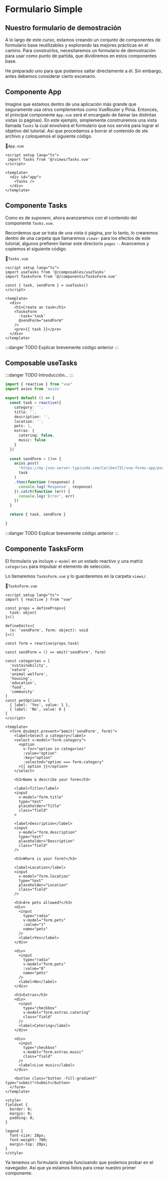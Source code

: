 # Formulario Simple

## Nuestro formulario de demostración

A lo largo de este curso, estamos creando un conjunto de componentes de formulario base reutilizables y explorando las mejores prácticas en el camino. Para construirlos, necesitaremos un formulario de demostración para usar como punto de partida, que dividiremos en estos componentes base. 

He preparado uno para que podamos saltar directamente a él. Sin embargo, antes debemos considerar cierto escenario.

## Componente App

Imagine que estamos dentro de una aplicación más grande que seguramente usa otros complementos como VueRouter y Pinia. Entonces, el principal componente `App.vue` será el encargado de llamar las distintas vistas (o páginas). En este ejemplo, simplemente construiremos una vista llamada `Tasks` la cual envolverá el formulario que nos servirá para lograr el objetivo del tutorial. Así que procedamos a borrar el contenido de ste archivo y coloquemos el siguiente código.

📃`App.vue`
```vue
<script setup lang="ts">
 import Tasks from '@/views/Tasks.vue'
</script>

<template>
  <div id="app">
    <Tasks />
  </div>
</template>
```

## Componente Tasks

Como es de suponenr, ahora avanzaremos con el contenido del componente `Tasks.vue`.

Recordemos que se trata de una vista ó página, por lo tanto, lo crearemos dentro de una carpeta que llamaremos `views`- para los efectos de este tutorial, algunos prefieren llamar este directorio `pages` -. Avancemos y copiemos el siguiente código.

📃`Tasks.vue`
```vue
<script setup lang="ts">
import useTasks from '@/composables/useTasks'
import TasksForm from '@/components/TasksForm.vue'

const { task, sendForm } = useTasks()
</script>

<template>
  <div>
    <h1>Create an task</h1>
    <TasksForm
      :task='task'
      @sendForm="sendForm"
    />
    <pre>{{ task }}</pre>
  </div>
</template>
```
:::danger
TODO Explicar brevemente código anterior
:::

## Composable useTasks

:::danger
TODO Introducción...
:::

```ts
import { reactive } from "vue"
import axios from 'axios'

export default () => {    
  const task = reactive({
    category: '',
    title: '',
    description: '',
    location: '',
    pets: 1,
    extras: {
      catering: false,
      music: false
    }
  })
 
  const sendForm = ()=> {
    axios.post(
      'https://my-json-server.typicode.com/CaribesTIC/vue-forms-app/posts',
      task
    )
    .then(function (response) {
      console.log('Response', response)
    }).catch(function (err) {
      console.log('Error', err)
    })
  }

  return { task, sendForm }

}
```

:::danger
TODO Explicar brevemente código anterior
:::

## Componente TasksForm

El formulario ya incluye `v-model` en un estado reactivo y una matriz `categories` para impulsar el elemento de selección.

Lo llamaremos `TasksForm.vue` y lo guardaremos en la carpeta `views/`.


📃`TasksForm.vue`

```vue
<script setup lang="ts">
import { reactive } from "vue"

const props = defineProps<{
  task: object
}>()

defineEmits<{
  (e: 'sendForm', form: object): void
}>()

const form = reactive(props.task)

const sendForm = () => emit('sendForm', form)

const categories = [
  'sustainability',
  'nature',
  'animal welfare',
  'housing',
  'education',
  'food',
  'community'
]
const petOptions = [
  { label: 'Yes', value: 1 },
  { label: 'No', value: 0 }
]
</script>

<template>
  <form @submit.prevent="$emit('sendForm', form)">
    <label>Select a category</label>
    <select v-model="form.category">
      <option
        v-for="option in categories"
        :value="option"
        :key="option"
        :selected="option === form.category"
      >{{ option }}</option>
    </select>

    <h3>Name & describe your form</h3>

    <label>Title</label>
    <input
      v-model="form.title"
      type="text"
      placeholder="Title"
      class="field"
    >

    <label>Description</label>
    <input
      v-model="form.description"
      type="text"
      placeholder="Description"
      class="field"
    />

    <h3>Where is your form?</h3>

    <label>Location</label>
    <input
      v-model="form.location"
      type="text"
      placeholder="Location"
      class="field"
    />

    <h3>Are pets allowed?</h3>
    <div>
      <input
        type="radio"
        v-model="form.pets"
        :value="1"
        name="pets"
      />
      <label>Yes</label>
    </div>

    <div>
      <input
        type="radio"
        v-model="form.pets"
        :value="0"
        name="pets"
      />
      <label>No</label>
    </div>

    <h3>Extras</h3>
    <div>
      <input
        type="checkbox"
        v-model="form.extras.catering"
        class="field"
      />
      <label>Catering</label>
    </div>

    <div>
      <input
        type="checkbox"
        v-model="form.extras.music"
        class="field"
      />
      <label>Live music</label>
    </div>

    <button class="button -fill-gradient" type="submit">Submit</button>
  </form>    
</template>

<style>
fieldset {
  border: 0;
  margin: 0;
  padding: 0;
}

legend {
  font-size: 28px;
  font-weight: 700;
  margin-top: 20px;
}
</style>
```

Ya tenemos un formulario simple funcioando que podemos probar en el navegador. Así que ya estamos listos para crear nuestro primer componente.
